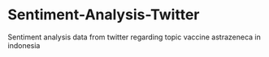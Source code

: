# Sentiment-Analysis-Twitter
Sentiment analysis data from twitter regarding topic vaccine astrazeneca in indonesia
